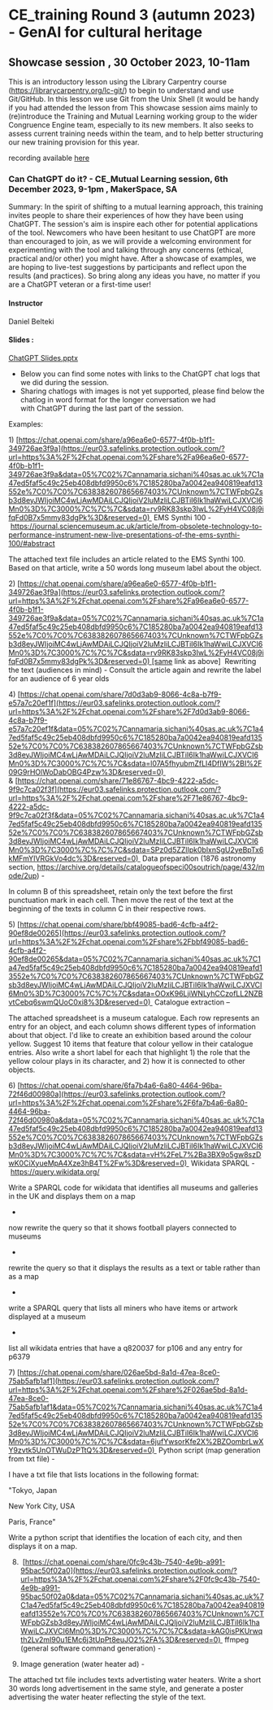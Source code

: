 # CE_training Round 3 (autumn 2023) - GenAI for cultural heritage

## Showcase session , 30 October 2023, 10-11am
This is an introductory lesson using the Library Carpentry course (https://librarycarpentry.org/lc-git/) to begin to understand and use Git/GitHub. In this lesson we use Git from the Unix Shell (it would be handy if you had attended the lesson from This showcase session aims mainly to (re)introduce the Training and Mutual Learning working group to the wider Congruence Engine team, especially to its new members. It also seeks to assess current training needs within the team, and to help better structuring our new training provision for this year.

recording available [here](https://uolonline-my.sharepoint.com/:v:/g/personal/annamaria_sichani_sas_ac_uk/EcouDpP9VmBLrJqOp-9NbdgBu3pGzcccU7IheAEitrDTFAhttps://uolonline-my.sharepoint.com/:v:/g/personal/annamaria_sichani_sas_ac_uk/EcouDpP9VmBLrJqOp-9NbdgBu3pGzcccU7IheAEitrDTFA)


### Can ChatGPT do it? - CE_Mutual Learning session, 6th December 2023, 9-1pm , MakerSpace, SA

Summary: In the spirit of shifting to a mutual learning approach, this training invites people to share their experiences of how they have been using ChatGPT. The session's aim is inspire each other for potential applications of the tool. Newcomers who have been hesitant to use ChatGPT are more than encouraged to join, as we will provide a welcoming environment for experimenting with the tool and talking through any concerns (ethical, practical and/or other) you might have. After a showcase of examples, we are hoping to live-test suggestions by participants and reflect upon the results (and practices). So bring along any ideas you have, no matter if you are a ChatGPT veteran or a first-time user!


#### Instructor
Daniel Belteki


#### Slides :

[ChatGPT Slides.pptx](https://prod-files-secure.s3.us-west-2.amazonaws.com/944e70f8-04e7-4344-958e-bff14760bb0a/70b7029d-550a-4135-9176-8568f15004cd/ChatGPT_Slides.pptx)

- Below you can find some notes with links to the ChatGPT chat logs that we did during the session.
- Sharing chatlogs with images is not yet supported, please find below the chatlog in word format for the longer conversation we had with ChatGPT during the last part of the session.

Examples:

1) [https://chat.openai.com/share/a96ea6e0-6577-4f0b-b1f1-349726ae3f9a](https://eur03.safelinks.protection.outlook.com/?url=https%3A%2F%2Fchat.openai.com%2Fshare%2Fa96ea6e0-6577-4f0b-b1f1-349726ae3f9a&data=05%7C02%7Cannamaria.sichani%40sas.ac.uk%7C1a47ed5faf5c49c25eb408dbfd9950c6%7C185280ba7a0042ea940819eafd13552e%7C0%7C0%7C638382607865667403%7CUnknown%7CTWFpbGZsb3d8eyJWIjoiMC4wLjAwMDAiLCJQIjoiV2luMzIiLCJBTiI6Ik1haWwiLCJXVCI6Mn0%3D%7C3000%7C%7C%7C&sdata=rv9RK83skp3IwL%2FyH4VC08j9ifqFd0B7x5mmy83dgPk%3D&reserved=0)  EMS Synthi 100 - https://journal.sciencemuseum.ac.uk/article/from-obsolete-technology-to-performance-instrument-new-live-presentations-of-the-ems-synthi-100/#abstract

The attached text file includes an article related to the EMS Synthi 100. Based on that article, write a 50 words long museum label about the object.

2) [https://chat.openai.com/share/a96ea6e0-6577-4f0b-b1f1-349726ae3f9a](https://eur03.safelinks.protection.outlook.com/?url=https%3A%2F%2Fchat.openai.com%2Fshare%2Fa96ea6e0-6577-4f0b-b1f1-349726ae3f9a&data=05%7C02%7Cannamaria.sichani%40sas.ac.uk%7C1a47ed5faf5c49c25eb408dbfd9950c6%7C185280ba7a0042ea940819eafd13552e%7C0%7C0%7C638382607865667403%7CUnknown%7CTWFpbGZsb3d8eyJWIjoiMC4wLjAwMDAiLCJQIjoiV2luMzIiLCJBTiI6Ik1haWwiLCJXVCI6Mn0%3D%7C3000%7C%7C%7C&sdata=rv9RK83skp3IwL%2FyH4VC08j9ifqFd0B7x5mmy83dgPk%3D&reserved=0) [same link as above]  Rewriting the text (audiences in mind) - Consult the article again and rewrite the label for an audience of 6 year olds

4) [https://chat.openai.com/share/7d0d3ab9-8066-4c8a-b7f9-e57a7c20ef1f](https://eur03.safelinks.protection.outlook.com/?url=https%3A%2F%2Fchat.openai.com%2Fshare%2F7d0d3ab9-8066-4c8a-b7f9-e57a7c20ef1f&data=05%7C02%7Cannamaria.sichani%40sas.ac.uk%7C1a47ed5faf5c49c25eb408dbfd9950c6%7C185280ba7a0042ea940819eafd13552e%7C0%7C0%7C638382607865667403%7CUnknown%7CTWFpbGZsb3d8eyJWIjoiMC4wLjAwMDAiLCJQIjoiV2luMzIiLCJBTiI6Ik1haWwiLCJXVCI6Mn0%3D%7C3000%7C%7C%7C&sdata=l07A5fhyubmZfLl4DfIW%2BI%2F09G9rHOlWoDabOBG4Pzw%3D&reserved=0)  & [https://chat.openai.com/share/71e86767-4bc9-4222-a5dc-9f9c7ca02f3f](https://eur03.safelinks.protection.outlook.com/?url=https%3A%2F%2Fchat.openai.com%2Fshare%2F71e86767-4bc9-4222-a5dc-9f9c7ca02f3f&data=05%7C02%7Cannamaria.sichani%40sas.ac.uk%7C1a47ed5faf5c49c25eb408dbfd9950c6%7C185280ba7a0042ea940819eafd13552e%7C0%7C0%7C638382607865667403%7CUnknown%7CTWFpbGZsb3d8eyJWIjoiMC4wLjAwMDAiLCJQIjoiV2luMzIiLCJBTiI6Ik1haWwiLCJXVCI6Mn0%3D%7C3000%7C%7C%7C&sdata=SPz0d5ZZlIpk0blxnSgU2yeBpTx6kMFmYIVRGkVo4dc%3D&reserved=0)  Data preparation (1876 astronomy section, https://archive.org/details/catalogueofspeci00soutrich/page/432/mode/2up) -

In column B of this spreadsheet, retain only the text before the first punctuation mark in each cell. Then move the rest of the text at the beginning of the texts in column C in their respective rows.

5) [https://chat.openai.com/share/bbf49085-bad6-4cfb-a4f2-90ef8de00265](https://eur03.safelinks.protection.outlook.com/?url=https%3A%2F%2Fchat.openai.com%2Fshare%2Fbbf49085-bad6-4cfb-a4f2-90ef8de00265&data=05%7C02%7Cannamaria.sichani%40sas.ac.uk%7C1a47ed5faf5c49c25eb408dbfd9950c6%7C185280ba7a0042ea940819eafd13552e%7C0%7C0%7C638382607865667403%7CUnknown%7CTWFpbGZsb3d8eyJWIjoiMC4wLjAwMDAiLCJQIjoiV2luMzIiLCJBTiI6Ik1haWwiLCJXVCI6Mn0%3D%7C3000%7C%7C%7C&sdata=OOxK96LjiWNLyhCCzofLL2NZBvtCebq6swmQUoC0xi8%3D&reserved=0)  Catalogue extraction –

The attached spreadsheet is a museum catalogue. Each row represents an entry for an object, and each column shows different types of information about that object. I'd like to create an exhibition based around the colour yellow. Suggest 10 items that feature that colour yellow in their catalogue entries. Also write a short label for each that highlight 1) the role that the yellow colour plays in its character, and 2) how it is connected to other objects.

6) [https://chat.openai.com/share/6fa7b4a6-6a80-4464-96ba-72f46d00980a](https://eur03.safelinks.protection.outlook.com/?url=https%3A%2F%2Fchat.openai.com%2Fshare%2F6fa7b4a6-6a80-4464-96ba-72f46d00980a&data=05%7C02%7Cannamaria.sichani%40sas.ac.uk%7C1a47ed5faf5c49c25eb408dbfd9950c6%7C185280ba7a0042ea940819eafd13552e%7C0%7C0%7C638382607865667403%7CUnknown%7CTWFpbGZsb3d8eyJWIjoiMC4wLjAwMDAiLCJQIjoiV2luMzIiLCJBTiI6Ik1haWwiLCJXVCI6Mn0%3D%7C3000%7C%7C%7C&sdata=vH%2FeL7%2Ba3BX9o5gw8szDwK0CiXyueMpA4Xze3hB4T%2Fw%3D&reserved=0)  Wikidata SPARQL - https://query.wikidata.org/

Write a SPARQL code for wikidata that identifies all museums and galleries in the UK and displays them on a map

+

now rewrite the query so that it shows football players connected to museums

+

rewrite the query so that it displays the results as a text or table rather than as a map

+

write a SPARQL query that lists all miners who have items or artwork displayed at a museum

+

list all wikidata entries that have a q820037 for p106 and any entry for p6379

7) [https://chat.openai.com/share/026ae5bd-8a1d-47ea-8ce0-75ab5afb1af1](https://eur03.safelinks.protection.outlook.com/?url=https%3A%2F%2Fchat.openai.com%2Fshare%2F026ae5bd-8a1d-47ea-8ce0-75ab5afb1af1&data=05%7C02%7Cannamaria.sichani%40sas.ac.uk%7C1a47ed5faf5c49c25eb408dbfd9950c6%7C185280ba7a0042ea940819eafd13552e%7C0%7C0%7C638382607865667403%7CUnknown%7CTWFpbGZsb3d8eyJWIjoiMC4wLjAwMDAiLCJQIjoiV2luMzIiLCJBTiI6Ik1haWwiLCJXVCI6Mn0%3D%7C3000%7C%7C%7C&sdata=6jufYwsorKfe2X%2BZOombrLwXY9zvtk5UnOTWuDzPTtQ%3D&reserved=0)  Python script (map generation from txt file) -

I have a txt file that lists locations in the following format:

"Tokyo, Japan

New York City, USA

Paris, France"

Write a python script that identifies the location of each city, and then displays it on a map.

8)  [https://chat.openai.com/share/0fc9c43b-7540-4e9b-a991-95bac50f02a0](https://eur03.safelinks.protection.outlook.com/?url=https%3A%2F%2Fchat.openai.com%2Fshare%2F0fc9c43b-7540-4e9b-a991-95bac50f02a0&data=05%7C02%7Cannamaria.sichani%40sas.ac.uk%7C1a47ed5faf5c49c25eb408dbfd9950c6%7C185280ba7a0042ea940819eafd13552e%7C0%7C0%7C638382607865667403%7CUnknown%7CTWFpbGZsb3d8eyJWIjoiMC4wLjAwMDAiLCJQIjoiV2luMzIiLCJBTiI6Ik1haWwiLCJXVCI6Mn0%3D%7C3000%7C%7C%7C&sdata=kAG0isPKUrwqth2Lv2mI90u1EMc6j3tUpPt8euJO2%2FA%3D&reserved=0)  ffmpeg (general software command generation) -

9) Image generation (water heater ad) -

The attached txt file includes texts advertisting water heaters. Write a short 30 words long advertisement in the same style, and generate a poster advertising the water heater reflecting the style of the text.
